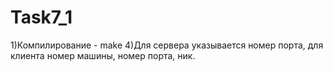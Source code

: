 # Task7_1
1)Компилирование - make
4)Для сервера указывается номер порта, для клиента номер машины, номер порта, ник.

